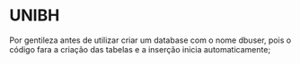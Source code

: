 # UNIBH

Por gentileza antes de utilizar criar um database com o nome dbuser, pois o código fara a criação das tabelas e a inserção inicia automaticamente;